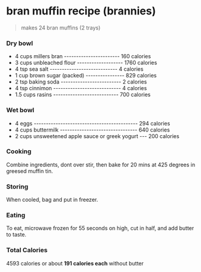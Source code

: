 # bran muffin recipe (brannies)

> makes 24 bran muffins (2 trays)

### Dry bowl

- 4 cups millers bran ----------------------- 160 calories                                         
- 3 cups unbleached flour ------------------- 1760 calories
- 4 tsp sea salt ---------------------------- 4 calories
- 1 cup brown sugar (packed) ---------------- 829 calories
- 2 tsp baking soda ------------------------- 2 calories
- 4 tsp cinnimon ---------------------------- 4 calories
- 1.5 cups rasins --------------------------- 700 calories

### Wet bowl

- 4 eggs ------------------------------------------- 294 calories
- 4 cups buttermilk -------------------------------- 640 calories
- 2 cups unsweetened apple sauce or greek yogurt --- 200 calories

### Cooking

Combine ingredients, dont over stir, then bake for 20 mins at 425 degrees in greesed muffin tin.

### Storing

When cooled, bag and put in freezer. 

### Eating

To eat, microwave frozen for 55 seconds on high, cut in half, and add butter to taste.

### Total Calories

4593 calories or about **191 calories each** without butter
